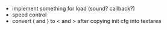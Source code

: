 * implement something for load (sound? callback?)
* speed control
* convert ( and ) to < and > after copying init cfg into textarea
